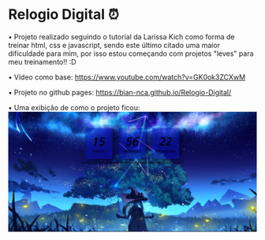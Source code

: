 # Relogio Digital ⏰


  • Projeto realizado seguindo o tutorial da Larissa Kich como forma de treinar html, css e javascript, sendo este último citado uma maior dificuldade para mim, por isso estou começando com projetos "leves" para meu treinamento!! :D 
  
  • Vídeo como base: https://www.youtube.com/watch?v=GK0ok3ZCXwM

  • Projeto no github pages: https://bian-nca.github.io/Relogio-Digital/
  
  
  • Uma exibição de como o projeto ficou: 
  <img src="exibição.png">
